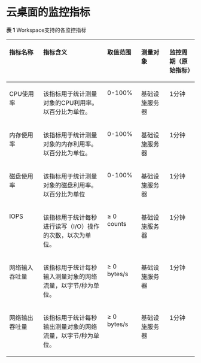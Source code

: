 # 云桌面的监控指标<a name="ZH-CN_TOPIC_0084572268"></a>

**表 1**  Workspace支持的各监控指标

<a name="table9696249161723"></a>
<table><thead align="left"><tr id="zh-cn_topic_0015479905_row1882164984918"><th class="cellrowborder" valign="top" width="18%" id="mcps1.2.6.1.1"><p id="zh-cn_topic_0015479905_p208211149174918"><a name="zh-cn_topic_0015479905_p208211149174918"></a><a name="zh-cn_topic_0015479905_p208211149174918"></a>指标名称</p>
</th>
<th class="cellrowborder" valign="top" width="34%" id="mcps1.2.6.1.2"><p id="zh-cn_topic_0015479905_p178211849124920"><a name="zh-cn_topic_0015479905_p178211849124920"></a><a name="zh-cn_topic_0015479905_p178211849124920"></a>指标含义</p>
</th>
<th class="cellrowborder" valign="top" width="18%" id="mcps1.2.6.1.3"><p id="zh-cn_topic_0015479905_p38211649184913"><a name="zh-cn_topic_0015479905_p38211649184913"></a><a name="zh-cn_topic_0015479905_p38211649184913"></a>取值范围</p>
</th>
<th class="cellrowborder" valign="top" width="15%" id="mcps1.2.6.1.4"><p id="zh-cn_topic_0015479905_p582117494499"><a name="zh-cn_topic_0015479905_p582117494499"></a><a name="zh-cn_topic_0015479905_p582117494499"></a>测量对象</p>
</th>
<th class="cellrowborder" valign="top" width="15%" id="mcps1.2.6.1.5"><p id="zh-cn_topic_0015479905_p2152145910542"><a name="zh-cn_topic_0015479905_p2152145910542"></a><a name="zh-cn_topic_0015479905_p2152145910542"></a>监控周期（原始指标）</p>
</th>
</tr>
</thead>
<tbody><tr id="zh-cn_topic_0015479905_row4821174954917"><td class="cellrowborder" valign="top" width="18%" headers="mcps1.2.6.1.1 "><p id="zh-cn_topic_0015479905_p17821154914913"><a name="zh-cn_topic_0015479905_p17821154914913"></a><a name="zh-cn_topic_0015479905_p17821154914913"></a>CPU使用率</p>
</td>
<td class="cellrowborder" valign="top" width="34%" headers="mcps1.2.6.1.2 "><p id="zh-cn_topic_0015479905_p1482194915499"><a name="zh-cn_topic_0015479905_p1482194915499"></a><a name="zh-cn_topic_0015479905_p1482194915499"></a>该指标用于统计测量对象的CPU利用率。以百分比为单位。</p>
</td>
<td class="cellrowborder" valign="top" width="18%" headers="mcps1.2.6.1.3 "><p id="zh-cn_topic_0015479905_p16821124934916"><a name="zh-cn_topic_0015479905_p16821124934916"></a><a name="zh-cn_topic_0015479905_p16821124934916"></a>0-100%</p>
</td>
<td class="cellrowborder" valign="top" width="15%" headers="mcps1.2.6.1.4 "><p id="zh-cn_topic_0015479905_p19821124934917"><a name="zh-cn_topic_0015479905_p19821124934917"></a><a name="zh-cn_topic_0015479905_p19821124934917"></a>基础设施服务器</p>
</td>
<td class="cellrowborder" valign="top" width="15%" headers="mcps1.2.6.1.5 "><p id="zh-cn_topic_0015479905_p915215955416"><a name="zh-cn_topic_0015479905_p915215955416"></a><a name="zh-cn_topic_0015479905_p915215955416"></a>1分钟</p>
</td>
</tr>
<tr id="zh-cn_topic_0015479905_row158216498491"><td class="cellrowborder" valign="top" width="18%" headers="mcps1.2.6.1.1 "><p id="zh-cn_topic_0015479905_p1682115499493"><a name="zh-cn_topic_0015479905_p1682115499493"></a><a name="zh-cn_topic_0015479905_p1682115499493"></a>内存使用率</p>
</td>
<td class="cellrowborder" valign="top" width="34%" headers="mcps1.2.6.1.2 "><p id="zh-cn_topic_0015479905_p13821184944912"><a name="zh-cn_topic_0015479905_p13821184944912"></a><a name="zh-cn_topic_0015479905_p13821184944912"></a>该指标用于统计测量对象的内存利用率。以百分比为单位。</p>
</td>
<td class="cellrowborder" valign="top" width="18%" headers="mcps1.2.6.1.3 "><p id="zh-cn_topic_0015479905_p1682104974915"><a name="zh-cn_topic_0015479905_p1682104974915"></a><a name="zh-cn_topic_0015479905_p1682104974915"></a>0-100%</p>
</td>
<td class="cellrowborder" valign="top" width="15%" headers="mcps1.2.6.1.4 "><p id="zh-cn_topic_0015479905_p1182164914498"><a name="zh-cn_topic_0015479905_p1182164914498"></a><a name="zh-cn_topic_0015479905_p1182164914498"></a>基础设施服务器</p>
</td>
<td class="cellrowborder" valign="top" width="15%" headers="mcps1.2.6.1.5 "><p id="zh-cn_topic_0015479905_p181528592546"><a name="zh-cn_topic_0015479905_p181528592546"></a><a name="zh-cn_topic_0015479905_p181528592546"></a>1分钟</p>
</td>
</tr>
<tr id="zh-cn_topic_0015479905_row1982114974917"><td class="cellrowborder" valign="top" width="18%" headers="mcps1.2.6.1.1 "><p id="zh-cn_topic_0015479905_p198217494499"><a name="zh-cn_topic_0015479905_p198217494499"></a><a name="zh-cn_topic_0015479905_p198217494499"></a>磁盘使用率</p>
</td>
<td class="cellrowborder" valign="top" width="34%" headers="mcps1.2.6.1.2 "><p id="zh-cn_topic_0015479905_p2821549104913"><a name="zh-cn_topic_0015479905_p2821549104913"></a><a name="zh-cn_topic_0015479905_p2821549104913"></a>该指标用于统计测量对象的磁盘利用率。以百分比为单位</p>
</td>
<td class="cellrowborder" valign="top" width="18%" headers="mcps1.2.6.1.3 "><p id="zh-cn_topic_0015479905_p10821449184917"><a name="zh-cn_topic_0015479905_p10821449184917"></a><a name="zh-cn_topic_0015479905_p10821449184917"></a>0-100%</p>
</td>
<td class="cellrowborder" valign="top" width="15%" headers="mcps1.2.6.1.4 "><p id="zh-cn_topic_0015479905_p2821349104919"><a name="zh-cn_topic_0015479905_p2821349104919"></a><a name="zh-cn_topic_0015479905_p2821349104919"></a>基础设施服务器</p>
</td>
<td class="cellrowborder" valign="top" width="15%" headers="mcps1.2.6.1.5 "><p id="zh-cn_topic_0015479905_p9477181285610"><a name="zh-cn_topic_0015479905_p9477181285610"></a><a name="zh-cn_topic_0015479905_p9477181285610"></a>1分钟</p>
</td>
</tr>
<tr id="zh-cn_topic_0015479905_row18821449144918"><td class="cellrowborder" valign="top" width="18%" headers="mcps1.2.6.1.1 "><p id="zh-cn_topic_0015479905_p182134918496"><a name="zh-cn_topic_0015479905_p182134918496"></a><a name="zh-cn_topic_0015479905_p182134918496"></a>IOPS</p>
</td>
<td class="cellrowborder" valign="top" width="34%" headers="mcps1.2.6.1.2 "><p id="zh-cn_topic_0015479905_p1682164914497"><a name="zh-cn_topic_0015479905_p1682164914497"></a><a name="zh-cn_topic_0015479905_p1682164914497"></a>该指标用于统计每秒进行读写（I/O）操作的次数，以次为单位。</p>
</td>
<td class="cellrowborder" valign="top" width="18%" headers="mcps1.2.6.1.3 "><p id="zh-cn_topic_0015479905_p1582174944915"><a name="zh-cn_topic_0015479905_p1582174944915"></a><a name="zh-cn_topic_0015479905_p1582174944915"></a>≥ 0 counts</p>
</td>
<td class="cellrowborder" valign="top" width="15%" headers="mcps1.2.6.1.4 "><p id="zh-cn_topic_0015479905_p148211349144919"><a name="zh-cn_topic_0015479905_p148211349144919"></a><a name="zh-cn_topic_0015479905_p148211349144919"></a>基础设施服务器</p>
</td>
<td class="cellrowborder" valign="top" width="15%" headers="mcps1.2.6.1.5 "><p id="zh-cn_topic_0015479905_p65291412175616"><a name="zh-cn_topic_0015479905_p65291412175616"></a><a name="zh-cn_topic_0015479905_p65291412175616"></a>1分钟</p>
</td>
</tr>
<tr id="zh-cn_topic_0015479905_row1482104916495"><td class="cellrowborder" valign="top" width="18%" headers="mcps1.2.6.1.1 "><p id="zh-cn_topic_0015479905_p178211949134915"><a name="zh-cn_topic_0015479905_p178211949134915"></a><a name="zh-cn_topic_0015479905_p178211949134915"></a>网络输入吞吐量</p>
</td>
<td class="cellrowborder" valign="top" width="34%" headers="mcps1.2.6.1.2 "><p id="zh-cn_topic_0015479905_p15821149114914"><a name="zh-cn_topic_0015479905_p15821149114914"></a><a name="zh-cn_topic_0015479905_p15821149114914"></a>该指标用于统计每秒输入测量对象的网络流量，以字节/秒为单位。</p>
</td>
<td class="cellrowborder" valign="top" width="18%" headers="mcps1.2.6.1.3 "><p id="zh-cn_topic_0015479905_p3822204944918"><a name="zh-cn_topic_0015479905_p3822204944918"></a><a name="zh-cn_topic_0015479905_p3822204944918"></a>≥ 0 bytes/s</p>
</td>
<td class="cellrowborder" valign="top" width="15%" headers="mcps1.2.6.1.4 "><p id="zh-cn_topic_0015479905_p082234919494"><a name="zh-cn_topic_0015479905_p082234919494"></a><a name="zh-cn_topic_0015479905_p082234919494"></a>基础设施服务器</p>
</td>
<td class="cellrowborder" valign="top" width="15%" headers="mcps1.2.6.1.5 "><p id="zh-cn_topic_0015479905_p18400141419569"><a name="zh-cn_topic_0015479905_p18400141419569"></a><a name="zh-cn_topic_0015479905_p18400141419569"></a>1分钟</p>
</td>
</tr>
<tr id="zh-cn_topic_0015479905_row15822124910495"><td class="cellrowborder" valign="top" width="18%" headers="mcps1.2.6.1.1 "><p id="zh-cn_topic_0015479905_p2822134934913"><a name="zh-cn_topic_0015479905_p2822134934913"></a><a name="zh-cn_topic_0015479905_p2822134934913"></a>网络输出吞吐量</p>
</td>
<td class="cellrowborder" valign="top" width="34%" headers="mcps1.2.6.1.2 "><p id="zh-cn_topic_0015479905_p182294917496"><a name="zh-cn_topic_0015479905_p182294917496"></a><a name="zh-cn_topic_0015479905_p182294917496"></a>该指标用于统计每秒输出测量对象的网络流量，以字节/秒为单位。</p>
</td>
<td class="cellrowborder" valign="top" width="18%" headers="mcps1.2.6.1.3 "><p id="zh-cn_topic_0015479905_p1082264934910"><a name="zh-cn_topic_0015479905_p1082264934910"></a><a name="zh-cn_topic_0015479905_p1082264934910"></a>≥ 0 bytes/s</p>
</td>
<td class="cellrowborder" valign="top" width="15%" headers="mcps1.2.6.1.4 "><p id="zh-cn_topic_0015479905_p682214492495"><a name="zh-cn_topic_0015479905_p682214492495"></a><a name="zh-cn_topic_0015479905_p682214492495"></a>基础设施服务器</p>
</td>
<td class="cellrowborder" valign="top" width="15%" headers="mcps1.2.6.1.5 "><p id="zh-cn_topic_0015479905_p2449151416562"><a name="zh-cn_topic_0015479905_p2449151416562"></a><a name="zh-cn_topic_0015479905_p2449151416562"></a>1分钟</p>
</td>
</tr>
</tbody>
</table>

